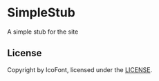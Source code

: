 # SimpleStub

A simple stub for the site

## License

Copyright by IcoFont, licensed under the [LICENSE](LICENSE.md).
